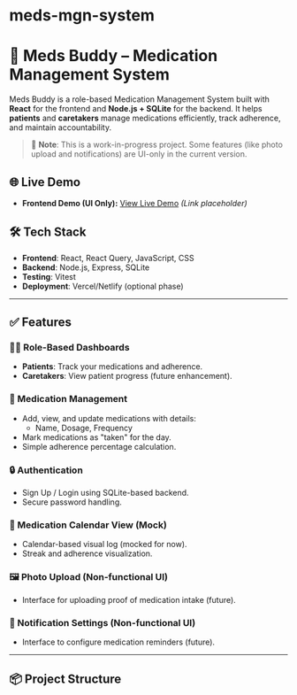 # meds-mgn-system
# 💊 Meds Buddy – Medication Management System

Meds Buddy is a role-based Medication Management System built with **React** for the frontend and **Node.js + SQLite** for the backend. It helps **patients** and **caretakers** manage medications efficiently, track adherence, and maintain accountability.

> 🚧 **Note**: This is a work-in-progress project. Some features (like photo upload and notifications) are UI-only in the current version.

## 🌐 Live Demo

- **Frontend Demo (UI Only):** [View Live Demo](#) *(Link placeholder)*

## 🛠 Tech Stack

- **Frontend**: React, React Query, JavaScript, CSS
- **Backend**: Node.js, Express, SQLite
- **Testing**: Vitest
- **Deployment**: Vercel/Netlify (optional phase)

---

## ✅ Features

### 🧑‍⚕️ Role-Based Dashboards
- **Patients**: Track your medications and adherence.
- **Caretakers**: View patient progress (future enhancement).

### 💊 Medication Management
- Add, view, and update medications with details:
  - Name, Dosage, Frequency
- Mark medications as "taken" for the day.
- Simple adherence percentage calculation.

### 🔒 Authentication
- Sign Up / Login using SQLite-based backend.
- Secure password handling.

### 📅 Medication Calendar View (Mock)
- Calendar-based visual log (mocked for now).
- Streak and adherence visualization.

### 🖼️ Photo Upload (Non-functional UI)
- Interface for uploading proof of medication intake (future).

### 🔔 Notification Settings (Non-functional UI)
- Interface to configure medication reminders (future).

---

## 📦 Project Structure

